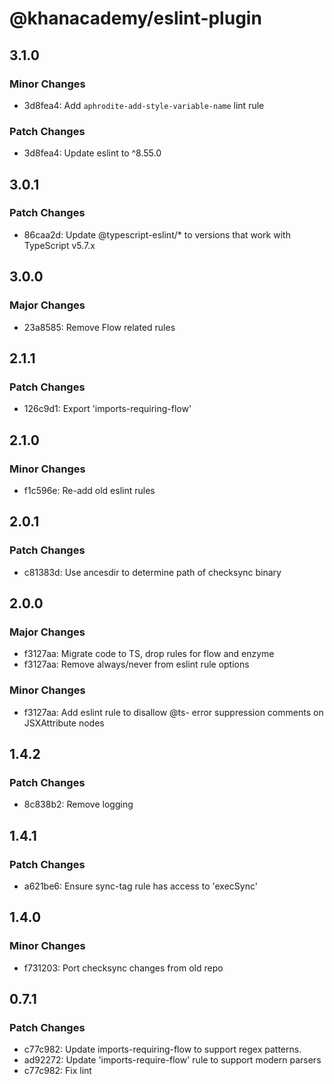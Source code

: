 # @khanacademy/eslint-plugin

## 3.1.0

### Minor Changes

-   3d8fea4: Add `aphrodite-add-style-variable-name` lint rule

### Patch Changes

-   3d8fea4: Update eslint to ^8.55.0

## 3.0.1

### Patch Changes

-   86caa2d: Update @typescript-eslint/\* to versions that work with TypeScript v5.7.x

## 3.0.0

### Major Changes

-   23a8585: Remove Flow related rules

## 2.1.1

### Patch Changes

-   126c9d1: Export 'imports-requiring-flow'

## 2.1.0

### Minor Changes

-   f1c596e: Re-add old eslint rules

## 2.0.1

### Patch Changes

-   c81383d: Use ancesdir to determine path of checksync binary

## 2.0.0

### Major Changes

-   f3127aa: Migrate code to TS, drop rules for flow and enzyme
-   f3127aa: Remove always/never from eslint rule options

### Minor Changes

-   f3127aa: Add eslint rule to disallow @ts- error suppression comments on JSXAttribute nodes

## 1.4.2

### Patch Changes

-   8c838b2: Remove logging

## 1.4.1

### Patch Changes

-   a621be6: Ensure sync-tag rule has access to 'execSync'

## 1.4.0

### Minor Changes

-   f731203: Port checksync changes from old repo

## 0.7.1

### Patch Changes

-   c77c982: Update imports-requiring-flow to support regex patterns.
-   ad92272: Update 'imports-require-flow' rule to support modern parsers
-   c77c982: Fix lint
